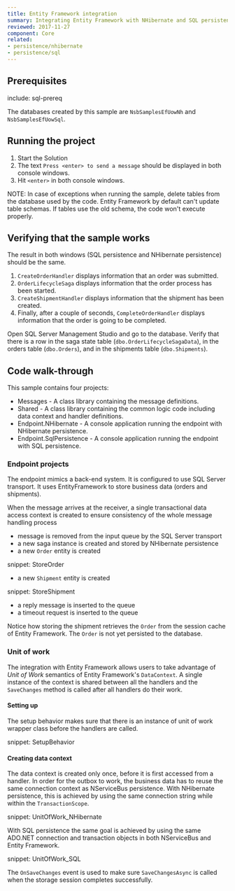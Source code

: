 ```yaml
---
title: Entity Framework integration
summary: Integrating Entity Framework with NHibernate and SQL persistence.
reviewed: 2017-11-27
component: Core
related:
- persistence/nhibernate
- persistence/sql
---
```



## Prerequisites

include: sql-prereq

The databases created by this sample are `NsbSamplesEfUowNh` and `NsbSamplesEfUowSql`.


## Running the project

 1. Start the Solution
 1. The text `Press <enter> to send a message` should be displayed in both console windows.
 1. Hit `<enter>` in both console windows.

NOTE: In case of exceptions when running the sample, delete tables from the database used by the code. Entity Framework by default can't update table schemas. If tables use the old schema, the code won't execute properly.


## Verifying that the sample works

The result in both windows (SQL persistence and NHibernate persistence) should be the same.

 1. `CreateOrderHandler` displays information that an order was submitted.
 1. `OrderLifecycleSaga` displays information that the order process has been started.
 1. `CreateShipmentHandler` displays information that the shipment has been created.
 1. Finally, after a couple of seconds, `CompleteOrderHandler` displays information that the order is going to be completed.

Open SQL Server Management Studio and go to the database. Verify that there is a row in the saga state table (`dbo.OrderLifecycleSagaData`), in the orders table (`dbo.Orders`), and in the shipments table (`dbo.Shipments`).


## Code walk-through

This sample contains four projects:

 * Messages - A class library containing the message definitions.
 * Shared - A class library containing the common logic code including data context and handler definitions.
 * Endpoint.NHibernate - A console application running the endpoint with NHibernate persistence.
 * Endpoint.SqlPersistence - A console application running the endpoint with SQL persistence.


### Endpoint projects

The endpoint mimics a back-end system. It is configured to use SQL Server transport. It uses EntityFramework to store business data (orders and shipments).

When the message arrives at the receiver, a single transactional data access context is created to ensure consistency of the whole message handling process

 * message is removed from the input queue by the SQL Server transport
 * a new saga instance is created and stored by NHibernate persistence
 * a new `Order` entity is created

snippet: StoreOrder

 * a new `Shipment` entity is created

snippet: StoreShipment

 * a reply message is inserted to the queue
 * a timeout request is inserted to the queue

Notice how storing the shipment retrieves the `Order` from the session cache of Entity Framework. The `Order` is not yet persisted to the database.

### Unit of work

The integration with Entity Framework allows users to take advantage of *Unit of Work* semantics of Entity Framework's `DataContext`. A single instance of the context is shared between all the handlers and the `SaveChanges` method is called after all handlers do their work.

#### Setting up

The setup behavior makes sure that there is an instance of unit of work wrapper class before the handlers are called.

snippet: SetupBehavior

#### Creating data context

The data context is created only once, before it is first accessed from a handler. In order for the outbox to work, the business data has to reuse the same connection context as NServiceBus persistence. With NHibernate persistence, this is achieved by using the same connection string while within the `TransactionScope`.

snippet: UnitOfWork_NHibernate

With SQL persistence the same goal is achieved by using the same ADO.NET connection and transaction objects in both NServiceBus and Entity Framework.

snippet: UnitOfWork_SQL

The `OnSaveChanges` event is used to make sure `SaveChangesAsync` is called when the storage session completes successfully.
